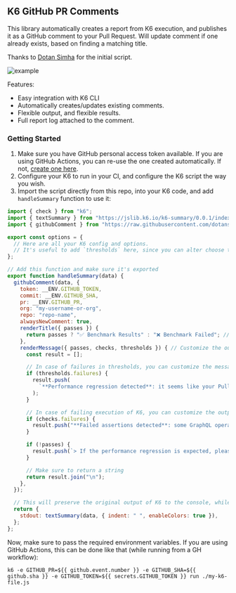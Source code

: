 ## K6 GitHub PR Comments

This library automatically creates a report from K6 execution, and publishes it as a GitHub comment to your Pull Request.
Will update comment if one already exists, based on finding a matching title.

Thanks to [Dotan Simha](https://github.com/dotansimha) for the initial script.

![example](https://i.imgur.com/3y7c957.png)

Features:
* Easy integration with K6 CLI
* Automatically creates/updates existing comments.
* Flexible output, and flexible results.
* Full report log attached to the comment.

### Getting Started

1. Make sure you have GitHub personal access token available. If you are using GitHub Actions, you can re-use the one created automatically. If not, [create one here](https://docs.github.com/en/authentication/keeping-your-account-and-data-secure/creating-a-personal-access-token).
2. Configure your K6 to run in your CI, and configure the K6 script the way you wish. 
3. Import the script directly from this repo, into your K6 code, and add `handleSummary` function to use it:

```js
import { check } from "k6";
import { textSummary } from "https://jslib.k6.io/k6-summary/0.0.1/index.js";
import { githubComment } from "https://raw.githubusercontent.com/dotansimha/k6-github-pr-comment/master/lib.js";

export const options = {
  // Here are all your K6 config and options.
  // It's useful to add `thresholds` here, since you can alter choose to fail the PR based on that.
};

// Add this function and make sure it's exported
export function handleSummary(data) {
  githubComment(data, {
    token: __ENV.GITHUB_TOKEN, 
    commit: __ENV.GITHUB_SHA,
    pr: __ENV.GITHUB_PR,
    org: "my-username-or-org",
    repo: "repo-name",
    alwaysNewComment: true,
    renderTitle({ passes }) {
      return passes ? "✅ Benchmark Results" : "❌ Benchmark Failed"; // Here you can choose how to build the title
    },
    renderMessage({ passes, checks, thresholds }) { // Customize the output and the comment text
      const result = [];

      // In case of failures in thresholds, you can customize the message
      if (thresholds.failures) {
        result.push(
          `**Performance regression detected**: it seems like your Pull Request adds some extra latency to the GraphQL requests, or to envelop runtime.`
        );
      }

      // In case of failing execution of K6, you can customize the output
      if (checks.failures) {
        result.push("**Failed assertions detected**: some GraphQL operations included in the loadtest are failing.");
      }

      if (!passes) {
        result.push(`> If the performance regression is expected, please increase the failing threshold.`);
      }

      // Make sure to return a string
      return result.join("\n");
    },
  });

  // This will preserve the original output of K6 to the console, while still publishing to GH.
  return {
    stdout: textSummary(data, { indent: " ", enableColors: true }),
  };
};
```

Now, make sure to pass the required environment variables. If you are using GitHub Actions, this can be done like that (while running from a GH workflow): 

```
k6 -e GITHUB_PR=${{ github.event.number }} -e GITHUB_SHA=${{ github.sha }} -e GITHUB_TOKEN=${{ secrets.GITHUB_TOKEN }} run ./my-k6-file.js 
```
